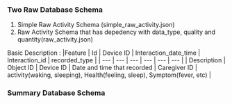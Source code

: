 ### Two Raw Database Schema
1. Simple Raw Activity Schema (simple_raw_activity.json)
2. Raw Activity Schema that has depedency with data_type, quality and quantity(raw_activity.json)

Basic Description : 
|Feature      |       Id      | Device ID | Interaction_date_time       | Interaction_id | recorded_type             |
| ---         |      ---      | ---       | ---                         |      ---       |   ---                     |
| Description | Object ID     | Device ID | Date and time that recorded | Caregiver ID   | activity(waking, sleeping), Health(feeling, sleep), Symptom(fever, etc) |

### Summary Database Schema
